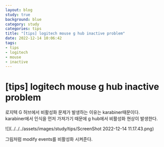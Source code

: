 ```yaml
---
layout: blog
study: true
background: blue
category: study
categories: tips
title: "[tips] logitech mouse g hub inactive problem"
date: 2022-12-14 10:06:42
tags:
- tips
- logitech
- mouse
- inactive
---
```


# [tips] logitech mouse g hub inactive problem

로지텍 G 허브에서 비활성화 문제가 발생하는 이유는 karabiner때문이다.  
karabiner에서 인식을 먼저 가져가기 때문에 g hub에서 비활성화 현상이 발생한다.  

![](../../../assets/images/study/tips/ScreenShot 2022-12-14 11.17.43.png)

그림처럼 modify events를 비활성화 시켜준다.